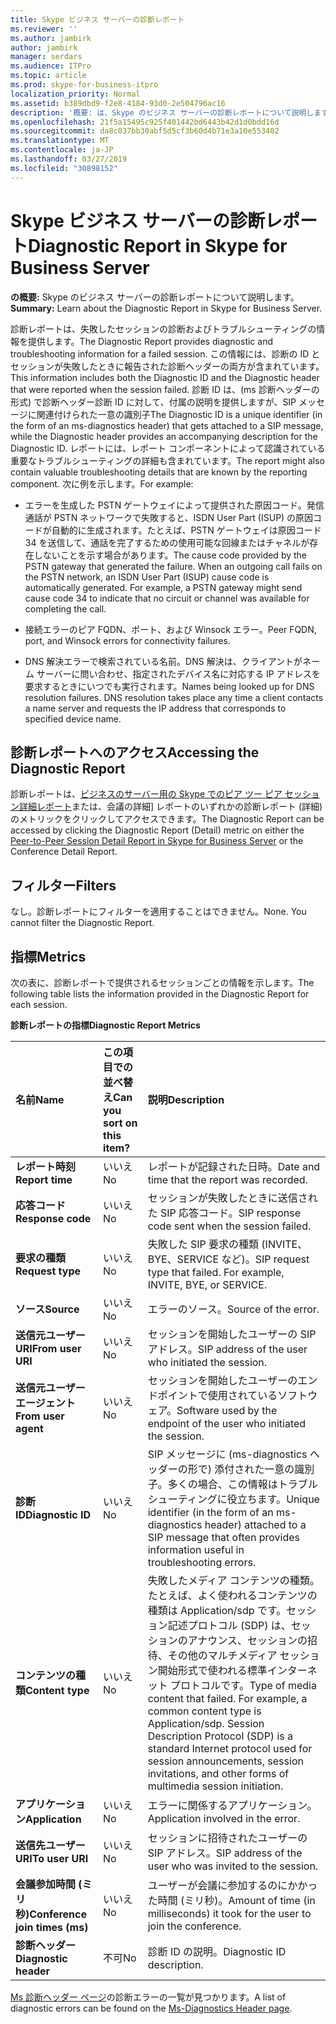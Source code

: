 ```yaml
---
title: Skype ビジネス サーバーの診断レポート
ms.reviewer: ''
ms.author: jambirk
author: jambirk
manager: serdars
ms.audience: ITPro
ms.topic: article
ms.prod: skype-for-business-itpro
localization_priority: Normal
ms.assetid: b389dbd9-f2e8-4184-93d0-2e504796ac16
description: '概要: は、Skype のビジネス サーバーの診断レポートについて説明します。'
ms.openlocfilehash: 21f5a15495c925f401442bd6443b42d1d0bdd16d
ms.sourcegitcommit: da8c037bb30abf5d5cf3b60d4b71e3a10e553402
ms.translationtype: MT
ms.contentlocale: ja-JP
ms.lasthandoff: 03/27/2019
ms.locfileid: "30898152"
---
```

# <a name="diagnostic-report-in-skype-for-business-server"></a><span data-ttu-id="5f7d7-103">Skype ビジネス サーバーの診断レポート</span><span class="sxs-lookup"><span data-stu-id="5f7d7-103">Diagnostic Report in Skype for Business Server</span></span>
 
<span data-ttu-id="5f7d7-104">**の概要:** Skype のビジネス サーバーの診断レポートについて説明します。</span><span class="sxs-lookup"><span data-stu-id="5f7d7-104">**Summary:** Learn about the Diagnostic Report in Skype for Business Server.</span></span>
  
<span data-ttu-id="5f7d7-105">診断レポートは、失敗したセッションの診断およびトラブルシューティングの情報を提供します。</span><span class="sxs-lookup"><span data-stu-id="5f7d7-105">The Diagnostic Report provides diagnostic and troubleshooting information for a failed session.</span></span> <span data-ttu-id="5f7d7-106">この情報には、診断の ID とセッションが失敗したときに報告された診断ヘッダーの両方が含まれています。</span><span class="sxs-lookup"><span data-stu-id="5f7d7-106">This information includes both the Diagnostic ID and the Diagnostic header that were reported when the session failed.</span></span> <span data-ttu-id="5f7d7-107">診断 ID は、(ms 診断ヘッダーの形式) で診断ヘッダー診断 ID に対して、付属の説明を提供しますが、SIP メッセージに関連付けられた一意の識別子</span><span class="sxs-lookup"><span data-stu-id="5f7d7-107">The Diagnostic ID is a unique identifier (in the form of an ms-diagnostics header) that gets attached to a SIP message, while the Diagnostic header provides an accompanying description for the Diagnostic ID.</span></span> <span data-ttu-id="5f7d7-108">レポートには、レポート コンポーネントによって認識されている重要なトラブルシューティングの詳細も含まれています。</span><span class="sxs-lookup"><span data-stu-id="5f7d7-108">The report might also contain valuable troubleshooting details that are known by the reporting component.</span></span> <span data-ttu-id="5f7d7-109">次に例を示します。</span><span class="sxs-lookup"><span data-stu-id="5f7d7-109">For example:</span></span>
  
- <span data-ttu-id="5f7d7-p102">エラーを生成した PSTN ゲートウェイによって提供された原因コード。発信通話が PSTN ネットワークで失敗すると、ISDN User Part (ISUP) の原因コードが自動的に生成されます。たとえば、PSTN ゲートウェイは原因コード 34 を送信して、通話を完了するための使用可能な回線またはチャネルが存在しないことを示す場合があります。</span><span class="sxs-lookup"><span data-stu-id="5f7d7-p102">The cause code provided by the PSTN gateway that generated the failure. When an outgoing call fails on the PSTN network, an ISDN User Part (ISUP) cause code is automatically generated. For example, a PSTN gateway might send cause code 34 to indicate that no circuit or channel was available for completing the call.</span></span>
    
- <span data-ttu-id="5f7d7-113">接続エラーのピア FQDN、ポート、および Winsock エラー。</span><span class="sxs-lookup"><span data-stu-id="5f7d7-113">Peer FQDN, port, and Winsock errors for connectivity failures.</span></span>
    
- <span data-ttu-id="5f7d7-p103">DNS 解決エラーで検索されている名前。DNS 解決は、クライアントがネーム サーバーに問い合わせ、指定されたデバイス名に対応する IP アドレスを要求するときにいつでも実行されます。</span><span class="sxs-lookup"><span data-stu-id="5f7d7-p103">Names being looked up for DNS resolution failures. DNS resolution takes place any time a client contacts a name server and requests the IP address that corresponds to specified device name.</span></span>
    
## <a name="accessing-the-diagnostic-report"></a><span data-ttu-id="5f7d7-116">診断レポートへのアクセス</span><span class="sxs-lookup"><span data-stu-id="5f7d7-116">Accessing the Diagnostic Report</span></span>

<span data-ttu-id="5f7d7-117">診断レポートは、[ビジネスのサーバー用の Skype でのピア ツー ピア セッション詳細レポート](peer-to-peer-session-detail-report.md)または、会議の詳細] レポートのいずれかの診断レポート (詳細) のメトリックをクリックしてアクセスできます。</span><span class="sxs-lookup"><span data-stu-id="5f7d7-117">The Diagnostic Report can be accessed by clicking the Diagnostic Report (Detail) metric on either the [Peer-to-Peer Session Detail Report in Skype for Business Server](peer-to-peer-session-detail-report.md) or the Conference Detail Report.</span></span>
  
## <a name="filters"></a><span data-ttu-id="5f7d7-118">フィルター</span><span class="sxs-lookup"><span data-stu-id="5f7d7-118">Filters</span></span>

<span data-ttu-id="5f7d7-p104">なし。診断レポートにフィルターを適用することはできません。</span><span class="sxs-lookup"><span data-stu-id="5f7d7-p104">None. You cannot filter the Diagnostic Report.</span></span>
  
## <a name="metrics"></a><span data-ttu-id="5f7d7-121">指標</span><span class="sxs-lookup"><span data-stu-id="5f7d7-121">Metrics</span></span>

<span data-ttu-id="5f7d7-122">次の表に、診断レポートで提供されるセッションごとの情報を示します。</span><span class="sxs-lookup"><span data-stu-id="5f7d7-122">The following table lists the information provided in the Diagnostic Report for each session.</span></span>
  
<span data-ttu-id="5f7d7-123">**診断レポートの指標**</span><span class="sxs-lookup"><span data-stu-id="5f7d7-123">**Diagnostic Report Metrics**</span></span>

|<span data-ttu-id="5f7d7-124">**名前**</span><span class="sxs-lookup"><span data-stu-id="5f7d7-124">**Name**</span></span>|<span data-ttu-id="5f7d7-125">**この項目での並べ替え**</span><span class="sxs-lookup"><span data-stu-id="5f7d7-125">**Can you sort on this item?**</span></span>|<span data-ttu-id="5f7d7-126">**説明**</span><span class="sxs-lookup"><span data-stu-id="5f7d7-126">**Description**</span></span>|
|:-----|:-----|:-----|
|<span data-ttu-id="5f7d7-127">**レポート時刻**</span><span class="sxs-lookup"><span data-stu-id="5f7d7-127">**Report time**</span></span> <br/> |<span data-ttu-id="5f7d7-128">いいえ</span><span class="sxs-lookup"><span data-stu-id="5f7d7-128">No</span></span>  <br/> |<span data-ttu-id="5f7d7-129">レポートが記録された日時。</span><span class="sxs-lookup"><span data-stu-id="5f7d7-129">Date and time that the report was recorded.</span></span>  <br/> |
|<span data-ttu-id="5f7d7-130">**応答コード**</span><span class="sxs-lookup"><span data-stu-id="5f7d7-130">**Response code**</span></span> <br/> |<span data-ttu-id="5f7d7-131">いいえ</span><span class="sxs-lookup"><span data-stu-id="5f7d7-131">No</span></span>  <br/> |<span data-ttu-id="5f7d7-132">セッションが失敗したときに送信された SIP 応答コード。</span><span class="sxs-lookup"><span data-stu-id="5f7d7-132">SIP response code sent when the session failed.</span></span>  <br/> |
|<span data-ttu-id="5f7d7-133">**要求の種類**</span><span class="sxs-lookup"><span data-stu-id="5f7d7-133">**Request type**</span></span> <br/> |<span data-ttu-id="5f7d7-134">いいえ</span><span class="sxs-lookup"><span data-stu-id="5f7d7-134">No</span></span>  <br/> |<span data-ttu-id="5f7d7-p105">失敗した SIP 要求の種類 (INVITE、BYE、SERVICE など)。</span><span class="sxs-lookup"><span data-stu-id="5f7d7-p105">SIP request type that failed. For example, INVITE, BYE, or SERVICE.</span></span>  <br/> |
|<span data-ttu-id="5f7d7-137">**ソース**</span><span class="sxs-lookup"><span data-stu-id="5f7d7-137">**Source**</span></span> <br/> |<span data-ttu-id="5f7d7-138">いいえ</span><span class="sxs-lookup"><span data-stu-id="5f7d7-138">No</span></span>  <br/> |<span data-ttu-id="5f7d7-139">エラーのソース。</span><span class="sxs-lookup"><span data-stu-id="5f7d7-139">Source of the error.</span></span>  <br/> |
|<span data-ttu-id="5f7d7-140">**送信元ユーザー URI**</span><span class="sxs-lookup"><span data-stu-id="5f7d7-140">**From user URI**</span></span> <br/> |<span data-ttu-id="5f7d7-141">いいえ</span><span class="sxs-lookup"><span data-stu-id="5f7d7-141">No</span></span>  <br/> |<span data-ttu-id="5f7d7-142">セッションを開始したユーザーの SIP アドレス。</span><span class="sxs-lookup"><span data-stu-id="5f7d7-142">SIP address of the user who initiated the session.</span></span>  <br/> |
|<span data-ttu-id="5f7d7-143">**送信元ユーザー エージェント**</span><span class="sxs-lookup"><span data-stu-id="5f7d7-143">**From user agent**</span></span> <br/> |<span data-ttu-id="5f7d7-144">いいえ</span><span class="sxs-lookup"><span data-stu-id="5f7d7-144">No</span></span>  <br/> |<span data-ttu-id="5f7d7-145">セッションを開始したユーザーのエンドポイントで使用されているソフトウェア。</span><span class="sxs-lookup"><span data-stu-id="5f7d7-145">Software used by the endpoint of the user who initiated the session.</span></span>  <br/> |
|<span data-ttu-id="5f7d7-146">**診断 ID**</span><span class="sxs-lookup"><span data-stu-id="5f7d7-146">**Diagnostic ID**</span></span> <br/> |<span data-ttu-id="5f7d7-147">いいえ</span><span class="sxs-lookup"><span data-stu-id="5f7d7-147">No</span></span>  <br/> |<span data-ttu-id="5f7d7-148">SIP メッセージに (ms-diagnostics ヘッダーの形で) 添付された一意の識別子。多くの場合、この情報はトラブルシューティングに役立ちます。</span><span class="sxs-lookup"><span data-stu-id="5f7d7-148">Unique identifier (in the form of an ms-diagnostics header) attached to a SIP message that often provides information useful in troubleshooting errors.</span></span>  <br/> |
|<span data-ttu-id="5f7d7-149">**コンテンツの種類**</span><span class="sxs-lookup"><span data-stu-id="5f7d7-149">**Content type**</span></span> <br/> |<span data-ttu-id="5f7d7-150">いいえ</span><span class="sxs-lookup"><span data-stu-id="5f7d7-150">No</span></span>  <br/> |<span data-ttu-id="5f7d7-p106">失敗したメディア コンテンツの種類。たとえば、よく使われるコンテンツの種類は Application/sdp です。セッション記述プロトコル (SDP) は、セッションのアナウンス、セッションの招待、その他のマルチメディア セッション開始形式で使われる標準インターネット プロトコルです。</span><span class="sxs-lookup"><span data-stu-id="5f7d7-p106">Type of media content that failed. For example, a common content type is Application/sdp. Session Description Protocol (SDP) is a standard Internet protocol used for session announcements, session invitations, and other forms of multimedia session initiation.</span></span>  <br/> |
|<span data-ttu-id="5f7d7-154">**アプリケーション**</span><span class="sxs-lookup"><span data-stu-id="5f7d7-154">**Application**</span></span> <br/> |<span data-ttu-id="5f7d7-155">いいえ</span><span class="sxs-lookup"><span data-stu-id="5f7d7-155">No</span></span>  <br/> |<span data-ttu-id="5f7d7-156">エラーに関係するアプリケーション。</span><span class="sxs-lookup"><span data-stu-id="5f7d7-156">Application involved in the error.</span></span>  <br/> |
|<span data-ttu-id="5f7d7-157">**送信先ユーザー URI**</span><span class="sxs-lookup"><span data-stu-id="5f7d7-157">**To user URI**</span></span> <br/> |<span data-ttu-id="5f7d7-158">いいえ</span><span class="sxs-lookup"><span data-stu-id="5f7d7-158">No</span></span>  <br/> |<span data-ttu-id="5f7d7-159">セッションに招待されたユーザーの SIP アドレス。</span><span class="sxs-lookup"><span data-stu-id="5f7d7-159">SIP address of the user who was invited to the session.</span></span>  <br/> |
|<span data-ttu-id="5f7d7-160">**会議参加時間 (ミリ秒)**</span><span class="sxs-lookup"><span data-stu-id="5f7d7-160">**Conference join times (ms)**</span></span> <br/> |<span data-ttu-id="5f7d7-161">いいえ</span><span class="sxs-lookup"><span data-stu-id="5f7d7-161">No</span></span>  <br/> |<span data-ttu-id="5f7d7-162">ユーザーが会議に参加するのにかかった時間 (ミリ秒)。</span><span class="sxs-lookup"><span data-stu-id="5f7d7-162">Amount of time (in milliseconds) it took for the user to join the conference.</span></span>  <br/> |
|<span data-ttu-id="5f7d7-163">**診断ヘッダー**</span><span class="sxs-lookup"><span data-stu-id="5f7d7-163">**Diagnostic header**</span></span> <br/> |<span data-ttu-id="5f7d7-164">不可</span><span class="sxs-lookup"><span data-stu-id="5f7d7-164">No</span></span>  <br/> |<span data-ttu-id="5f7d7-165">診断 ID の説明。</span><span class="sxs-lookup"><span data-stu-id="5f7d7-165">Diagnostic ID description.</span></span>  <br/> |
   
<span data-ttu-id="5f7d7-166">[Ms 診断ヘッダー ページ](https://msdn.microsoft.com/en-us/library/gg132446%28v=office.12%29.aspx)の診断エラーの一覧が見つかります。</span><span class="sxs-lookup"><span data-stu-id="5f7d7-166">A list of diagnostic errors can be found on the [Ms-Diagnostics Header page](https://msdn.microsoft.com/en-us/library/gg132446%28v=office.12%29.aspx).</span></span>
  

